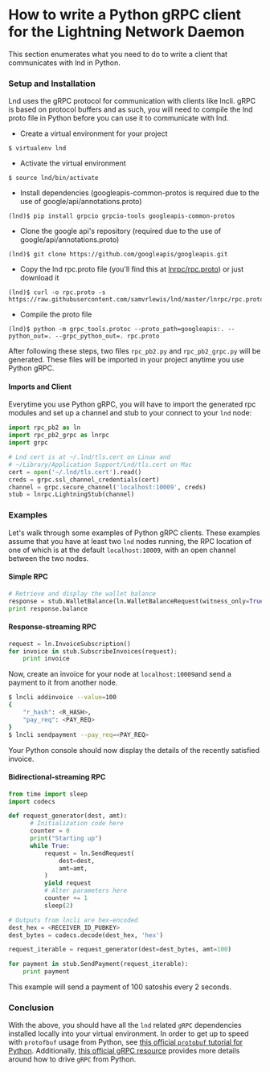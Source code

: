 # How to write a Python gRPC client for the Lightning Network Daemon

This section enumerates what you need to do to write a client that communicates
with lnd in Python.

### Setup and Installation

Lnd uses the gRPC protocol for communication with clients like lncli. gRPC is
based on protocol buffers and as such, you will need to compile the lnd proto
file in Python before you can use it to communicate with lnd.

* Create a virtual environment for your project
```
$ virtualenv lnd
```
* Activate the virtual environment
```
$ source lnd/bin/activate
```
* Install dependencies (googleapis-common-protos is required due to the use of
  google/api/annotations.proto)
```
(lnd)$ pip install grpcio grpcio-tools googleapis-common-protos
```
* Clone the google api's repository (required due to the use of
  google/api/annotations.proto)
```
(lnd)$ git clone https://github.com/googleapis/googleapis.git
```
* Copy the lnd rpc.proto file (you'll find this at
  [lnrpc/rpc.proto](https://github.com/samvrlewis/lnd/blob/master/lnrpc/rpc.proto))
  or just download it
```
(lnd)$ curl -o rpc.proto -s https://raw.githubusercontent.com/samvrlewis/lnd/master/lnrpc/rpc.proto
```
* Compile the proto file
```
(lnd)$ python -m grpc_tools.protoc --proto_path=googleapis:. --python_out=. --grpc_python_out=. rpc.proto
```

After following these steps, two files `rpc_pb2.py` and `rpc_pb2_grpc.py` will
be generated. These files will be imported in your project anytime you use
Python gRPC.

#### Imports and Client

Everytime you use Python gRPC, you will have to import the generated rpc modules
and set up a channel and stub to your connect to your `lnd` node:

```python
import rpc_pb2 as ln
import rpc_pb2_grpc as lnrpc
import grpc

# Lnd cert is at ~/.lnd/tls.cert on Linux and
# ~/Library/Application Support/Lnd/tls.cert on Mac
cert = open('~/.lnd/tls.cert').read()
creds = grpc.ssl_channel_credentials(cert)
channel = grpc.secure_channel('localhost:10009', creds)
stub = lnrpc.LightningStub(channel)
```

### Examples

Let's walk through some examples of Python gRPC clients. These examples assume
that you have at least two `lnd` nodes running, the RPC location of one of which
is at the default `localhost:10009`, with an open channel between the two nodes.

#### Simple RPC

```python
# Retrieve and display the wallet balance
response = stub.WalletBalance(ln.WalletBalanceRequest(witness_only=True))
print response.balance
```

#### Response-streaming RPC

```python
request = ln.InvoiceSubscription()
for invoice in stub.SubscribeInvoices(request);
    print invoice
```

Now, create an invoice for your node at `localhost:10009`and send a payment to
it from another node.
```bash
$ lncli addinvoice --value=100
{
	"r_hash": <R_HASH>,
	"pay_req": <PAY_REQ>
}
$ lncli sendpayment --pay_req=<PAY_REQ>
```

Your Python console should now display the details of the recently satisfied
invoice.

#### Bidirectional-streaming RPC

```python
from time import sleep
import codecs

def request_generator(dest, amt):
      # Initialization code here
      counter = 0
      print("Starting up")
      while True:
          request = ln.SendRequest(
              dest=dest,
              amt=amt,
          )
          yield request
          # Alter parameters here
          counter += 1
          sleep(2)

# Outputs from lncli are hex-encoded
dest_hex = <RECEIVER_ID_PUBKEY>
dest_bytes = codecs.decode(dest_hex, 'hex')

request_iterable = request_generator(dest=dest_bytes, amt=100)

for payment in stub.SendPayment(request_iterable):
    print payment
```
This example will send a payment of 100 satoshis every 2 seconds.

### Conclusion

With the above, you should have all the `lnd` related `gRPC` dependencies
installed locally into your virtual environment. In order to get up to speed
with `protofbuf` usage from Python, see [this official `protobuf` tutorial for
Python](https://developers.google.com/protocol-buffers/docs/pythontutorial).
Additionally, [this official gRPC
resource](http://www.grpc.io/docs/tutorials/basic/python.html) provides more
details around how to drive `gRPC` from Python.
